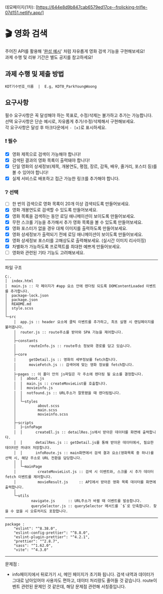 데모페이지(1차): [https://644e8d9b847cab6579ed17ce--frolicking-trifle-07d151.netlify.app/]
# 🎬 영화 검색

주어진 API를 활용해 '[완성 예시](https://stupefied-hodgkin-d9d350.netlify.app/)' 처럼 자유롭게 영화 검색 기능을 구현해보세요!  
과제 수행 및 리뷰 기간은 별도 공지를 참고하세요!

## 과제 수행 및 제출 방법

```
KDT기수번호_이름  |  E.g, KDT0_ParkYoungWoong
```
## 요구사항

필수 요구사항은 꼭 달성해야 하는 목표로, 수정/삭제는 불가하고 추가는 가능합니다.    
선택 요구사항은 단순 예시로, 자유롭게 추가/수정/삭제해서 구현해보세요.  
각 요구사항은 달성 후 마크다운에서 `- [x]`로 표시하세요.  

### ❗ 필수

- [x] 영화 제목으로 검색이 가능해야 합니다!
- [x] 검색된 결과의 영화 목록이 출력돼야 합니다!
- [x] 단일 영화의 상세정보(제목, 개봉연도, 평점, 장르, 감독, 배우, 줄거리, 포스터 등)를 볼 수 있어야 합니다!
- [x] 실제 서비스로 배포하고 접근 가능한 링크를 추가해야 합니다.

### ❔ 선택

- [ ] 한 번의 검색으로 영화 목록이 20개 이상 검색되도록 만들어보세요.
- [x] 영화 개봉연도로 검색할 수 있도록 만들어보세요.
- [x] 영화 목록을 검색하는 동안 로딩 애니메이션이 보이도록 만들어보세요.
- [x] 무한 스크롤 기능을 추가해서 추가 영화 목록을 볼 수 있도록 만들어보세요.
- [x] 영화 포스터가 없을 경우 대체 이미지를 출력하도록 만들어보세요.
- [x] 영화 상세정보가 출력되기 전에 로딩 애니메이션이 보이도록 만들어보세요.
- [x] 영화 상세정보 포스터를 고해상도로 출력해보세요. (실시간 이미지 리사이징)
- [x] 차별화가 가능하도록 프로젝트를 최대한 예쁘게 만들어보세요.
- [ ] 영화와 관련된 기타 기능도 고려해보세요.
---
파일 구조
```
C:.
│  index.html
│  main.js :: 각 페이지가 #app 요소 안에 렌더링 되도록 DOMContentLoaded 이벤트를 추가합니다.
│  package-lock.json
│  package.json
│  README.md
│  style.scss
│
└─src
    │  app.js :: header 요소에 클릭 이벤트를 추가하고, 최초 실행 시 랜딩페이지를 불러옵니다.
    │  router.js :: route주소를 받아와 SPA 기능을 제어합니다.
    │
    ├─constants
    │      routeInfo.js :: route주소 정보와 경로를 담고 있습니다.
    │
    ├─core
    │      getDetail.js :: 영화의 세부정보를 fetch합니다.
    │      movieFetch.js :: 검색어에 맞는 영화 정보를 fetch합니다.
    │
    ├─pages :: 이 폴더 안의 js파일은 각 주소에 렌더링 될 요소를 결정합니다.
    │  │  about.js
    │  │  main.js :: createMovieList를 호출합니다.
    │  │  movieinfo.js
    │  │  notfound.js :: URL주소가 잘못됐을 때 렌더링됩니다.
    │  │
    │  └─styles
    │          about.scss
    │          main.scss
    │          movieinfo.scss
    │
    ├─scripts
    │  ├─infoPage
    │  │      createEl.js :: detailRes.js에서 받아온 데이터를 화면에 출력합니다.
    │  │      detailRes.js :: getDetail.js를 통해 받아온 데이터에서, 필요한 데이터만 꺼내어 저장합니다.
    │  │      infoRoute.js :: main화면에서 검색 결과 요소(영화목록 중 하나)를 선택 시, 해당 주소로 URL 전환을 담당합니다.
    │  │
    │  └─mainPage
    │          createMovieList.js :: 검색 시 이벤트와, 스크롤 시 추가 데이터 fetch 이벤트를 제어합니다.
    │          movieResult.js     :: API에서 받아온 영화 목록 데이터를 화면에 출력합니다.
    │
    └─utils
            navigate.js      :: URL주소가 바뀔 때 이벤트를 발송합니다.
            querySelector.js :: querySelector 메서드를 `$`로 단축합니다. 찾을 수 없을 시 오류처리도 포함합니다.
```
---
```
package :
    "eslint": "^8.38.0",
    "eslint-config-prettier": "^8.8.0",
    "eslint-plugin-prettier": "^4.2.1",
    "prettier": "^2.8.7",
    "sass": "^1.62.0",
    "vite": "^4.3.0"
```
---
문제점 :
+ info페이지에서 뒤로가기 시, 메인 페이지가 초기화 됩니다. 검색 내역과 데이터가 그대로 남아있어야 사용자도 편하고, 데이터 처리량도 줄어들 것 같습니다. route이벤트 관련된 문제인 것 같은데, 해당 문제점 관련해 서칭중입니다.
